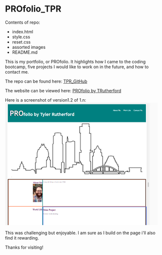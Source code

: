 # PROfolio_TPR

Contents of repo:
* index.html
* style.css
* reset.css
* assorted images
* README.md

This is my portfolio, or PROfolio. It highlights how I came to the coding bootcamp, five projects I would like to work on in the future, and how to contact me. 

The repo can be found here: 
[TPR_GitHub](https://github.com/rutherford87/PROfolio_TPR)

The website can be viewed here: [PROfolio by TRutherford](https://rutherford87.github.io/PROfolio_TPR/)

Here is a screenshot of version1.2 of 1.n:
![Version1.2](./assets/images/PROfoliov1.PNG)

This was challenging but enjoyable. I am sure as I build on the page i'll also find it rewarding.

Thanks for visiting!